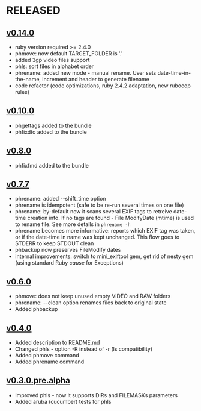 # RELEASED

## [v0.14.0](https://github.com/andrewbiz/phtools/compare/v0.10.0...v0.14.0)
* ruby version required >= 2.4.0
* phmove: now default TARGET_FOLDER is '.'
* added 3gp video files support
* phls: sort files in alphabet order
* phrename: added new mode - manual rename. User sets date-time-in-the-name, increment and header to generate filename
* code refactor (code optimizations, ruby 2.4.2 adaptation, new rubocop rules)

## [v0.10.0](https://github.com/andrewbiz/phtools/compare/v0.8.0...v0.10.0)
* phgettags added to the bundle
* phfixdto added to the bundle

## [v0.8.0](https://github.com/andrewbiz/phtools/compare/v0.7.7...v0.8.0)
* phfixfmd added to the bundle

## [v0.7.7](https://github.com/andrewbiz/phtools/compare/v0.6.0...v0.7.7)
* phrename: added --shift_time option
* phrename is idempotent (safe to be re-run several times on one file)
* phrename: by-default now it scans several EXIF tags to retreive date-time creation info. If no tags are found - File ModifyDate (mtime) is used to rename file. See more details in `phrename -h`
* phrename becomes more informative: reports which EXIF tag was taken, or if the date-time in name was kept unchanged. This flow goes to STDERR to keep STDOUT clean
* phbackup now preserves FileModify dates
* internal improvements: switch to mini_exiftool gem, get rid of nesty gem (using standard Ruby *cause* for Exceptions)

## [v0.6.0](https://github.com/andrewbiz/phtools/compare/v0.4.0...v0.6.0)
* phmove: does not keep unused empty VIDEO and RAW folders
* phrename: --clean option renames files back to original state
* Added phbackup


## [v0.4.0](https://github.com/andrewbiz/phtools/compare/v0.3.0.pre.alpha...v0.4.0)
* Added description to README.md
* Changed phls - option -R instead of -r (ls compatibility)
* Added phmove command
* Added phrename command

## [v0.3.0.pre.alpha](https://github.com/andrewbiz/phtools/compare/v0.2.4...v0.3.0.pre.alpha)

* Improved phls - now it supports DIRs and FILEMASKs parameters
* Added aruba (cucumber) tests for phls
